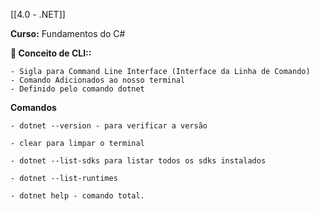 
[[4.0 - .NET]]

**Curso:** Fundamentos do C# 

**📖 Conceito de CLI::**  

```
- Sigla para Command Line Interface (Interface da Linha de Comando)
- Comando Adicionados ao nosso terminal
- Definido pelo comando dotnet
```

**Comandos**

```
- dotnet --version - para verificar a versão

- clear para limpar o terminal

- dotnet --list-sdks para listar todos os sdks instalados

- dotnet --list-runtimes

- dotnet help - comando total.

```
